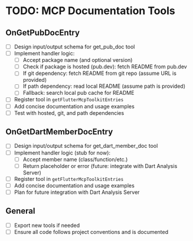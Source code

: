 # TODO: MCP Documentation Tools

## OnGetPubDocEntry

- [ ] Design input/output schema for get_pub_doc tool
- [ ] Implement handler logic:
  - [ ] Accept package name (and optional version)
  - [ ] Check if package is hosted (pub.dev): fetch README from pub.dev
  - [ ] If git dependency: fetch README from git repo (assume URL is provided)
  - [ ] If path dependency: read local README (assume path is provided)
  - [ ] Fallback: search local pub cache for README
- [ ] Register tool in `getFlutterMcpToolkitEntries`
- [ ] Add concise documentation and usage examples
- [ ] Test with hosted, git, and path dependencies

## OnGetDartMemberDocEntry

- [ ] Design input/output schema for get_dart_member_doc tool
- [ ] Implement handler logic (stub for now):
  - [ ] Accept member name (class/function/etc.)
  - [ ] Return placeholder or error (future: integrate with Dart Analysis Server)
- [ ] Register tool in `getFlutterMcpToolkitEntries`
- [ ] Add concise documentation and usage examples
- [ ] Plan for future integration with Dart Analysis Server

## General

- [ ] Export new tools if needed
- [ ] Ensure all code follows project conventions and is documented
